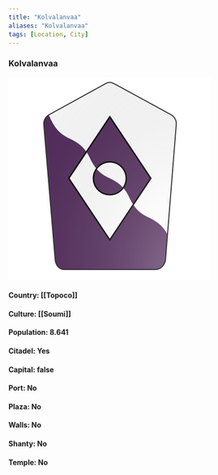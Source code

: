 ```yaml
---
title: "Kolvalanvaa"
aliases: "Kolvalanvaa"
tags: [Location, City]
---
```

### Kolvalanvaa
![](attachment/e12e4617681a7c1a11747faf81c6d52b.svg)

#### Country: [[Topoco]]

#### Culture: [[Soumi]]

#### Population: 8.641

#### Citadel: Yes

#### Capital: false

#### Port: No

#### Plaza: No

#### Walls: No

#### Shanty: No

#### Temple: No

